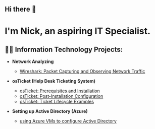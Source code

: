 ## Hi there 👋

<h1>I'm Nick, an aspiring IT Specialist.

<h2>👨‍💻 Information Technology Projects:</h2>

- <b>Network Analyzing</b>
  - [Wireshark: Packet Capturing and Observing Network Traffic](https://github.com/NickMvrz/observing-network-traffic-via-wireshark)   

- <b>osTicket (Help Desk Ticketing System)</b>
  - [osTicket: Prerequisites and Installation](https://github.com/NickMvrz/osticket-prereqs)
  - [osTicket: Post-Installation Configuration](https://github.com/NickMvrz/post-install-config)
  - [osTicket: Ticket Lifecycle Examples](https://github.com/NickMvrz/ticket-lifecycle)
- <b>Setting up Active Directory (Azure)</b>
  - [using Azure VMs to configure Active Directory](https://github.com/NickMvrz/configure-ad)
 



